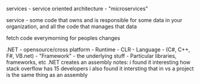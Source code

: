 services - service oriented architecture - "microservices"

service - some code that owns and is responsible for some data in your organization, and all the code that manages that data

fetch code everymorning for peoples changes

.NET - opensource/cross platform
    - Runtime - CLR
    - Language - (C#, C++, F#, VB.net)
    - "Framework" - the underlying stuff
    - Particular libraries, frameworks, etc
.NET creates an assembly 
notes:
i found it interesting how stack overflow has 15 developers
i also found it intersting that in vs a project is the same thing as an assembly 
